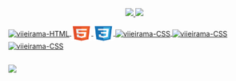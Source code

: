<div align="center">
  <a href="https://github.com/arualmoraes">
  <img width="42%" src="https://github-readme-stats.vercel.app/api?username=arualmoraes&show_icons=true&theme=radical&include_all_commits=true&count_private=true"/>
  <img width="50%" src="https://github-readme-stats.vercel.app/api/top-langs/?username=arualmoraes&layout=compact&langs_count=7&theme=radical"/>
</div>

<div style="display: inline_block"><br>
  <img align="center" alt="viieirama-HTML" height="30" width="40" src="https://cdn.jsdelivr.net/gh/devicons/devicon/icons/vscode/vscode-original.svg">
  <img align="center" alt="viieirama-HTML" height="30" width="40" src="https://raw.githubusercontent.com/devicons/devicon/master/icons/html5/html5-original.svg">
  <img align="center" alt="viieirama-CSS" height="30" width="40" src="https://raw.githubusercontent.com/devicons/devicon/master/icons/css3/css3-original.svg">
  <img align="center" alt="viieirama-CSS" height="30" width="40" src="https://cdn.jsdelivr.net/gh/devicons/devicon/icons/photoshop/photoshop-line.svg">
  <img align="center" alt="viieirama-CSS" height="30" width="40" src="https://cdn.jsdelivr.net/gh/devicons/devicon/icons/premierepro/premierepro-original.svg">
  <img align="center" alt="viieirama-CSS" height="30" width="40" src= "https://cdn.jsdelivr.net/gh/devicons/devicon/icons/gimp/gimp-original.svg" />
</div>

  ##
  
  <div>
  <a href = "mailto:moraesanalaura06@hotmail.com"><img src="https://img.shields.io/badge/-Gmail-%23333?style=for-the-badge&logo=gmail&logoColor=white"
  target="_blank"></a> 
  <div/>

